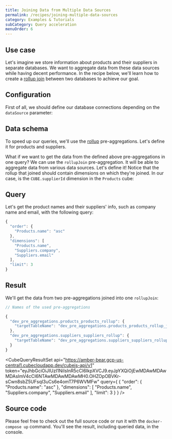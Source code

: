 ```yaml
---
title: Joining Data from Multiple Data Sources
permalink: /recipes/joining-multiple-data-sources
category: Examples & Tutorials
subCategory: Query acceleration
menuOrder: 6
---
```


## Use case

Let's imagine we store information about products and their suppliers in
separate databases. We want to aggregate data from these data sources
while having decent performance. In the recipe below, we'll learn how to create a
[rollup join](https://cube.dev/docs/schema/reference/pre-aggregations#parameters-type-rollupjoin)
between two databases to achieve our goal.

## Configuration

First of all, we should define our database connections depending on the
`dataSource` parameter:

<GitHubCodeBlock
  href="https://github.com/cube-js/cube.js/blob/recipes/cross-datasource-join/examples/recipes/joining-multiple-datasources-data/cube.js"
  titleSuffixCount={2}
  part=""
  lang="js"
/>

## Data schema

To speed up our queries, we'll use the
[rollup](https://cube.dev/docs/schema/reference/pre-aggregations#parameters-type-rollup)
pre-aggregations. Let's define it for products and suppliers.

<GitHubCodeBlock
  href="https://github.com/cube-js/cube.js/blob/recipes/cross-datasource-join/examples/recipes/joining-multiple-datasources-data/schema/Products.js"
  titleSuffixCount={2}
  part="productsRollup"
  lang="js"
/>

<GitHubCodeBlock
  href="https://github.com/cube-js/cube.js/blob/recipes/cross-datasource-join/examples/recipes/joining-multiple-datasources-data/schema/Suppliers.js"
  titleSuffixCount={2}
  part="suppliersRollup"
  lang="js"
/>

What if we want to get the data from the defined above pre-aggregations in one
query? We can use the `rollupJoin` pre-aggregation. It will be able to aggregate
data from various data sources. Let's define it! Notice that the rollup that
joined should contain dimensions on which they're joined. In our case, is the
`CUBE.supplierId` dimension in the `Products` cube:

<GitHubCodeBlock
  href="https://github.com/cube-js/cube.js/blob/recipes/cross-datasource-join/examples/recipes/joining-multiple-datasources-data/schema/Products.js"
  titleSuffixCount={2}
  part="combinedRollup"
  lang="js"
/>

## Query

Let's get the product names and their suppliers' info, such as company name and
email, with the following query:

```javascript
{
  "order": {
    "Products.name": "asc"
  },
  "dimensions": [
    "Products.name",
    "Suppliers.company",
    "Suppliers.email"
  ],
  "limit": 3
}
```

## Result

We'll get the data from two pre-aggregations joined into one
`rollupJoin`:

```javascript
// Names of the used pre-aggregations

{
  "dev_pre_aggregations.products_products_rollup": {
    "targetTableName": "dev_pre_aggregations.products_products_rollup_jdm0assd_jnwrwqag_1gk0duh"
  },
  "dev_pre_aggregations.suppliers_suppliers_rollup": {
    "targetTableName": "dev_pre_aggregations.suppliers_suppliers_rollup_j5cd0gsr_jf5ivbmx_1gk0b7s"
  }
}
```

<CubeQueryResultSet
api="https://amber-bear.gcp-us-central1.cubecloudapp.dev/cubejs-api/v1"
token="eyJhbGciOiJIUzI1NiIsInR5cCI6IkpXVCJ9.eyJpYXQiOjEwMDAwMDAwMDAsImV4cCI6NTAwMDAwMDAwMH0.OHZOpOBVKr-sCwn8sbZ5UFsqI3uCs6e4omT7P6WVMFw"
query={ 
  { 
    "order": { "Products.name": "asc" }, 
    "dimensions": [ 
      "Products.name",
      "Suppliers.company", 
      "Suppliers.email" 
      ], 
      "limit": 3 
    } 
  } 
/>

## Source code

Please feel free to check out the full source code or run it with the
`docker-compose up` command. You'll see the result, including queried data, in
the console.

<GitHubFolderLink
  href="https://github.com/cube-js/cube.js/tree/recipes/cross-datasource-join/examples/recipes/joining-multiple-datasources-data"
/>
